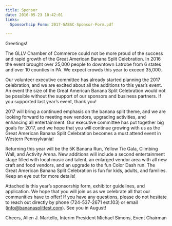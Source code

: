 ```yaml
---
title: Sponsor
date: 2016-05-23 10:42:01
links:
  Sponsorhsip Form: 2017-GABSC-Sponsor-Form.pdf

---
```

Greetings!

The GLLV Chamber of Commerce could not be more proud of the success and rapid growth of the Great American Banana Split Celebration. In 2016 the event brought over 25,000 people to downtown Latrobe from 6 states and over 10 counties in PA. We expect crowds this year to exceed 35,000.

Our volunteer executive committee has already started planning the 2017 celebration, and we are excited about all the additions to this year’s event. An event the size of the Great American Banana Split Celebration would not be possible without the support of our sponsors and business partners. If you supported last year’s event, thank you!

2017 will bring a continued emphasis on the banana split theme, and we are looking forward to meeting new vendors, upgrading activities, and enhancing all entertainment. Our executive committee has put together big goals for 2017, and we hope that you will continue growing with us as the Great American Banana Split Celebration becomes a must attend event in Western Pennsylvania!

Returning this year will be the 5K Banana Run, Yellow Tie Gala, Climbing Wall, and Activity Arena. New additions will include a second entertainment stage filled with local music and talent, an enlarged vendor area with all new craft and food vendors, and an upgrade to the fun Color Dash run. The Great American Banana Split Celebration is fun for kids, adults, and families. Keep an eye out for more details!

Attached is this year’s sponsorship form, exhibitor guidelines, and application. We hope that you will join us as we celebrate all that our communities have to offer! If you have any questions, please do not hesitate to reach out directly by phone (724-537-2671 ext.103) or email (info@bananasplitfest.com). See you in August!


Cheers,
Allen J. Martello, Interim President
Michael Simons, Event Chairman